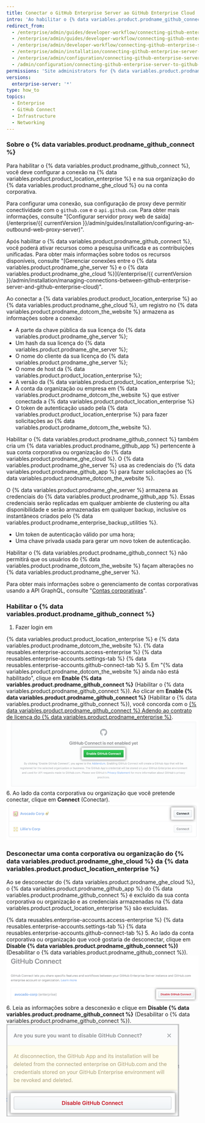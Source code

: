 ```yaml
---
title: Conectar o GitHub Enterprise Server ao GitHub Enterprise Cloud
intro: 'Ao habilitar o {% data variables.product.prodname_github_connect %}, você poderá compartilhar recursos e fluxos de trabalho específicos entre a {% data variables.product.product_location_enterprise %} e o {% data variables.product.prodname_ghe_cloud %}.'
redirect_from:
  - /enterprise/admin/guides/developer-workflow/connecting-github-enterprise-to-github-com/
  - /enterprise/admin/guides/developer-workflow/connecting-github-enterprise-server-to-github-com
  - /enterprise/admin/developer-workflow/connecting-github-enterprise-server-to-githubcom/
  - /enterprise/admin/installation/connecting-github-enterprise-server-to-github-enterprise-cloud
  - /enterprise/admin/configuration/connecting-github-enterprise-server-to-github-enterprise-cloud
  - /admin/configuration/connecting-github-enterprise-server-to-github-enterprise-cloud
permissions: 'Site administrators for {% data variables.product.prodname_ghe_server %} who are also owners of a {% data variables.product.prodname_ghe_cloud %} organization or enterprise account can enable {% data variables.product.prodname_github_connect %}.'
versions:
  enterprise-server: '*'
type: how_to
topics:
  - Enterprise
  - GitHub Connect
  - Infrastructure
  - Networking
---
```

### Sobre o {% data variables.product.prodname_github_connect %}

Para habilitar o {% data variables.product.prodname_github_connect %}, você deve configurar a conexão na {% data variables.product.product_location_enterprise %} e na sua organização do {% data variables.product.prodname_ghe_cloud %}  ou na conta corporativa.

Para configurar uma conexão, sua configuração de proxy deve permitir conectividade com o `github.com` e o `api.github.com`. Para obter mais informações, consulte "[Configurar servidor proxy web de saída](/enterprise/{{ currentVersion }}/admin/guides/installation/configuring-an-outbound-web-proxy-server)".

Após habilitar o {% data variables.product.prodname_github_connect %}, você poderá ativar recursos como a pesquisa unificada e as contribuições unificadas. Para obter mais informações sobre todos os recursos disponíveis, consulte "[Gerenciar conexões entre o {% data variables.product.prodname_ghe_server %} e o {% data variables.product.prodname_ghe_cloud %}](/enterprise/{{ currentVersion }}/admin/installation/managing-connections-between-github-enterprise-server-and-github-enterprise-cloud)".

Ao conectar a {% data variables.product.product_location_enterprise %} ao {% data variables.product.prodname_ghe_cloud %}, um registro no {% data variables.product.prodname_dotcom_the_website %} armazena as informações sobre a conexão:
- A parte da chave pública da sua licença do {% data variables.product.prodname_ghe_server %};
- Um hash da sua licença do {% data variables.product.prodname_ghe_server %};
- O nome do cliente da sua licença do {% data variables.product.prodname_ghe_server %};
- O nome de host da {% data variables.product.product_location_enterprise %};
- A versão da {% data variables.product.product_location_enterprise %};
- A conta da organização ou empresa em {% data variables.product.prodname_dotcom_the_website %} que estiver conectada a {% data variables.product.product_location_enterprise %}
- O token de autenticação usado pela {% data variables.product.product_location_enterprise %} para fazer solicitações ao {% data variables.product.prodname_dotcom_the_website %}.

Habilitar o {% data variables.product.prodname_github_connect %} também cria um {% data variables.product.prodname_github_app %} pertencente à sua conta corporativa ou organização do {% data variables.product.prodname_ghe_cloud %}. O {% data variables.product.prodname_ghe_server %} usa as credenciais do {% data variables.product.prodname_github_app %} para fazer solicitações ao {% data variables.product.prodname_dotcom_the_website %}.

O {% data variables.product.prodname_ghe_server %} armazena as credenciais do {% data variables.product.prodname_github_app %}. Essas credenciais serão replicadas em qualquer ambiente de clustering ou alta disponibilidade e serão armazenadas em qualquer backup, inclusive os instantâneos criados pelo {% data variables.product.prodname_enterprise_backup_utilities %}.
- Um token de autenticação válido por uma hora;
- Uma chave privada usada para gerar um novo token de autenticação.

Habilitar o {% data variables.product.prodname_github_connect %} não permitirá que os usuários do {% data variables.product.prodname_dotcom_the_website %} façam alterações no {% data variables.product.prodname_ghe_server %}.

Para obter mais informações sobre o gerenciamento de contas corporativas usando a API GraphQL, consulte "[Contas corporativas](/graphql/guides/managing-enterprise-accounts)".
### Habilitar o {% data variables.product.prodname_github_connect %}

1. Fazer login em

{% data variables.product.product_location_enterprise %} e {% data variables.product.prodname_dotcom_the_website %}.
{% data reusables.enterprise-accounts.access-enterprise %}
{% data reusables.enterprise-accounts.settings-tab %}
{% data reusables.enterprise-accounts.github-connect-tab %}
5. Em "{% data variables.product.prodname_dotcom_the_website %} ainda não está habilitado", clique em **Enable {% data variables.product.prodname_github_connect %}** (Habilitar o {% data variables.product.prodname_github_connect %}). Ao clicar em **Enable {% data variables.product.prodname_github_connect %}** (Habilitar o {% data variables.product.prodname_github_connect %}), você concorda com o <a href="/articles/github-connect-addendum-to-the-github-enterprise-license-agreement/" class="dotcom-only">{% data variables.product.prodname_github_connect %} Adendo ao contrato de licença do {% data variables.product.prodname_enterprise %}</a>. ![Botão Enable GitHub Connect (Habilitar o GitHub Connect)](/assets/images/enterprise/business-accounts/enable-github-connect-button.png)
6. Ao lado da conta corporativa ou organização que você pretende conectar, clique em **Connect** (Conectar). ![Botão Connect (Conectar) ao lado de uma conta corporativa ou empresa](/assets/images/enterprise/business-accounts/choose-enterprise-or-org-connect.png)

### Desconectar uma conta corporativa ou organização do {% data variables.product.prodname_ghe_cloud %} da {% data variables.product.product_location_enterprise %}

Ao se desconectar do {% data variables.product.prodname_ghe_cloud %}, o {% data variables.product.prodname_github_app %} do {% data variables.product.prodname_github_connect %} é excluído da sua conta corporativa ou organização e as credenciais armazenadas na {% data variables.product.product_location_enterprise %} são excluídas.

{% data reusables.enterprise-accounts.access-enterprise %}
{% data reusables.enterprise-accounts.settings-tab %}
{% data reusables.enterprise-accounts.github-connect-tab %}
5. Ao lado da conta corporativa ou organização que você gostaria de desconectar, clique em **Disable {% data variables.product.prodname_github_connect %})** (Desabilitar o {% data variables.product.prodname_github_connect %}). ![Desabilitar o botão GitHub Connect ao lado do nome de uma conta corporativa ou organização](/assets/images/enterprise/business-accounts/disable-github-connect-button.png)
6. Leia as informações sobre a desconexão e clique em **Disable {% data variables.product.prodname_github_connect %}** (Desabilitar o {% data variables.product.prodname_github_connect %}). ![Botão Modal com informações de aviso sobre desconexão e confirmação](/assets/images/enterprise/business-accounts/confirm-disable-github-connect.png)
